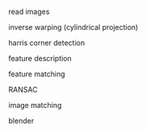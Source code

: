 read images

inverse warping (cylindrical projection)

harris corner detection

feature description

feature matching

RANSAC

image matching

blender

